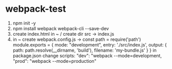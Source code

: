 # webpack-test
1) npm init -y
2) npm install webpack webpack-cli --save-dev
3) create index.html in ~ / create dir src -> index.js
4) in ~ create webpack.config.js ->    const path = require('path')
                                        module.exports = {
                                            mode: "development",
                                            entry: './src/index.js',
                                            output: {
                                                path: path.resolve(__dirname, 'build'),
                                                filename: 'my-bundle.js'
                                            }
                                        }
in package.json change scripts:
                                "dev": "webpack --mode=development,
                                "prod": "webpack --mode=production"